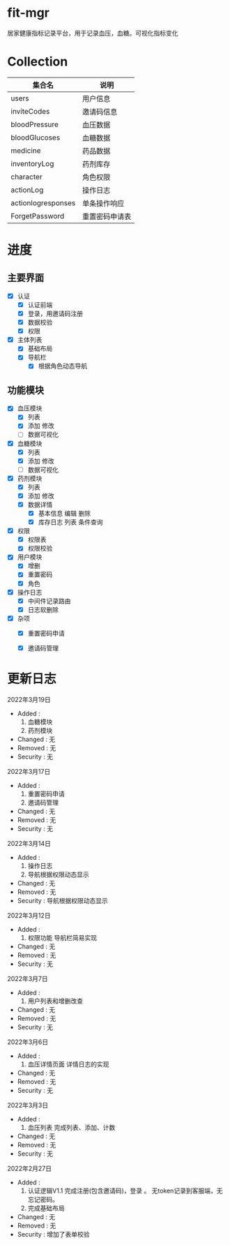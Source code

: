 <!--
 * @Description: 项目说明
 * @Author: hairyOwl
 * @Date: 2022-02-23 14:18:22
 * @LastEditors: hairyOwl
 * @LastEditTime: 2022-03-19 22:27:54
-->
# fit-mgr
居家健康指标记录平台，用于记录血压，血糖。可视化指标变化
# Collection
| 集合名             | 说明           |
| ------------------ | -------------- |
| users              | 用户信息       |
| inviteCodes        | 邀请码信息     |
| bloodPressure      | 血压数据       |
| bloodGlucoses      | 血糖数据       |
| medicine           | 药品数据       |
| inventoryLog       | 药剂库存       |
| character          | 角色权限       |
| actionLog          | 操作日志       |
| actionlogresponses | 单条操作响应   |
| ForgetPassword     | 重置密码申请表 |


# 进度
## 主要界面
- [x] 认证
    - [x] 认证前端
    - [x] 登录，用邀请码注册
    - [x] 数据校验
    - [x] 权限
- [x] 主体列表
    - [x] 基础布局
    - [x] 导航栏
        - [x] 根据角色动态导航

## 功能模块
- [x] 血压模块
    - [x] 列表
    - [x] 添加 修改 
    - [ ] 数据可视化
- [x] 血糖模块
    - [x] 列表
    - [x] 添加 修改 
    - [ ] 数据可视化
- [x] 药剂模块
    - [x] 列表
    - [x] 添加 修改 
    - [x] 数据详情
        - [X] 基本信息 编辑 删除
        - [x] 库存日志 列表 条件查询
- [x] 权限
    - [x] 权限表
    - [x] 权限校验
- [x] 用户模块
    - [x] 增删
    - [x] 重置密码
    - [x] 角色
- [x] 操作日志
    - [x] 中间件记录路由
    - [x] 日志软删除
- [x] 杂项
    - [x] 重置密码申请
    - [x] 邀请码管理


# 更新日志
2022年3月19日
- Added : 
    1. 血糖模块
    2. 药剂模块
- Changed : 无
- Removed : 无
- Security : 无


2022年3月17日
- Added : 
    1. 重置密码申请
    2. 邀请码管理
- Changed : 无
- Removed : 无
- Security : 无

2022年3月14日
- Added : 
    1. 操作日志
    2. 导航根据权限动态显示
- Changed : 无
- Removed : 无
- Security : 导航根据权限动态显示

2022年3月12日
- Added : 
    1. 权限功能 导航栏简易实现
- Changed : 无
- Removed : 无
- Security : 无

2022年3月7日
- Added : 
    1. 用户列表和增删改查
- Changed : 无
- Removed : 无
- Security : 无

2022年3月6日
- Added : 
    1. 血压详情页面 详情日志的实现
- Changed : 无
- Removed : 无
- Security : 无

2022年3月3日 
- Added : 
    1. 血压列表 完成列表、添加、计数
- Changed : 无
- Removed : 无
- Security : 无

2022年2月27日 
- Added : 
    1. 认证逻辑V1.1 完成注册(包含邀请码)，登录 。 无token记录到客服端，无忘记密码。
    2. 完成基础布局
- Changed : 无
- Removed : 无
- Security : 增加了表单校验


